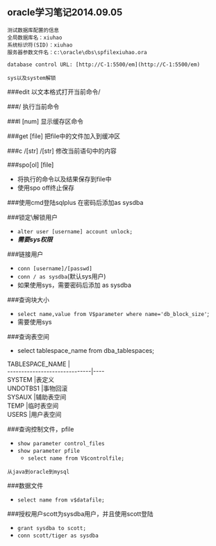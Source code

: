 oracle学习笔记2014.09.05
----------


```
测试数据库配置的信息
全局数据库名：xiuhao
系统标识符(SID)：xiuhao
服务器参数文件名：c:\oracle\dbs\spfilexiuhao.ora

database control URL: [http://C-1:5500/em](http://C-1:5500/em)

sys以及system解锁

```


###edit
以文本格式打开当前命令/

###/
执行当前命令

###l [num]
显示缓存区命令

###get [file]
把file中的文件加入到缓冲区

###c /[str] /[str]
修改当前语句中的内容

###spo[ol] [file]
- 将执行的命令以及结果保存到file中
- 使用spo off终止保存

###使用cmd登陆sqlplus
在密码后添加as sysdba

###锁定\解锁用户
- `alter user [username] account unlock;`
- ***需要sys权限***

###链接用户
- `conn [username]/[passwd]`
- `conn / as sysdba`(默认sys用户)
- 如果使用sys，需要密码后添加 as sysdba

###查询块大小
- `select name,value from V$parameter where name='db_block_size'`;
- 需要使用sys

###查询表空间
- select  tablespace_name from dba_tablespaces;

TABLESPACE_NAME               |                                                  
------------------------------|----                                                  
SYSTEM                        |表定义                                                   
UNDOTBS1                      |事物回滚                                                   
SYSAUX                        |辅助表空间                                                   
TEMP                          |临时表空间                                                   
USERS                         |用户表空间                                              


###查询控制文件，pfile
- `show parameter control_files`
- `show parameter pfile`
	- `select name from V$controlfile;`

`从java到oracle到mysql`

###数据文件
- `select name from v$datafile;`

###授权用户scott为sysdba用户，并且使用scott登陆
- `grant sysdba to scott;`
- `conn scott/tiger as sysdba`
